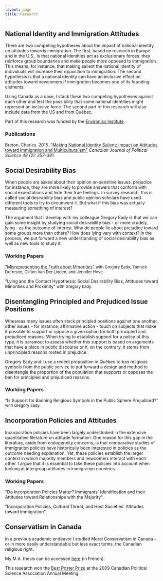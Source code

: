 ```yaml
---
layout: page
title: Research
---
```


<h2>National Identity and Immigration Attitudes</h2>

There are two competing hypotheses about the impact of national identity on attitudes towards immigration. The first, based on research in Europe and in the U.S., is that national identities act as exclusionary forces: they reinforce group boundaries and make people more opposed to immigration. This means, for instance, that making salient the national identity of individuals will increase their opposition to immigration. The second hypothesis is that a national identity can have an inclusive effect on attitudes toward newcomers if immigration becomes one of its founding elements.

Using Canada as a case, I stack these two competing hypotheses against each other and test the possibility that some national identities might represent an inclusive force. The second part of this research will also include data from the US and from Québec. 

Part of this research was funded by the <a href="http://www.environicsinstitute.org/" class="external">Environics Institute</a>.

<h3>Publications</h3>

Breton, Charles. 2015. <a href="http://journals.cambridge.org/action/displayAbstract?fromPage=online&aid=9931998&fulltextType=RA&fileId=S0008423915000268" class="external">
"Making National Identity Salient: Impact on Attitudes toward Immigration and Multiculturalism"</a> 
*Canadian Journal of Political Science 48 (2): 357-381.*


<h2>Social Desirability Bias</h2>

When people are asked about their opinion on sensitive issues, prejudice for instance, they are more likely to provide answers that conform with social expectations and hide their true feelings. In survey research, this is called social desirability bias and public opinion scholars have used different tools to try to circumvent it. But what if this bias was actually measuring something of interest?

The argument that I develop with my colleague Gregory Eady is that we can gain some insight by studying social desirability bias - or more crudely, lying - as the outcome of interest. Why do people lie about prejudice toward some groups more than others? How does lying vary with context? In the process, we put forward a new understanding of social desirability bias as well as new tools to study it.

<h3>Working Papers</h3>

<a href="{{ site.baseurl }}/assets/Breton et al. 2015 - Misrepresenting the truth.pdf" class="external"> 
"Misrepresenting the Truth about Minorities"</a><font size="2"> 
with Gregory Eady, Yannick Dufresne, Clifton Van Der Linden, and Jennifer Hove.</font>

"Lying and the Contact Hypothesis: Social Desirability Bias, Attitudes toward Minorities and Proximity"<font size="2"> 
with Gregory Eady.</font>

<h2>Disentangling Principled and Prejudiced Issue Positions</h2>

Wheareas many issues often stack principled positions against one another, other issues  - for instance, affirmative action - touch on subjects that make it possible to support or oppose a given option for both principled and prejudiced reasons. When trying to establish support for a policy of this type, it is paramout to assess whether this support is based on arguments that have a place in public discourse or if, on the contrary, it stems from unprincipled reasons rooted in prejudice.

Gregory Eady and I use a recent proposition in Québec to ban religious symbols from the public service to put forward a design and method to disentangle the proportion of the population that supports or opposes the ban for principled and prejudiced reasons.    

<h3>Working Papers</h3>

"Is Support for Banning Religious Symbols in the Public Sphere Prejudiced?" <font size="2"> with Gregory Eady.</font>   

<h2>Incorporation Policies and Attitudes</h2>

Incorporation policies have been largely understudied in the extensive quantitative literature on attitude formation. One reason for this gap in the literature, aside from endogeneity concerns, is that comparative studies of immigration policies have historically been interested in policies as the outcome needing explanation. Yet, these policies establish the larger context in which majority members and newcomers interact with each other. I argue that it is essential to take these policies into account when looking at intergroup attitudes in immigration countries. 

<h3>Working Papers</h3>

"Do Incorporation Policies Matter? Immigrants' Identification and their Attitudes toward Relationships with the Majority".


"Incorporation Policies, Cultural Threat, and Host Societies' Attitudes toward Immigration".
   
<h2>Conservatism in Canada</h2>

In a previous academic endeavor I studied Moral Conservatism in Canada – or in more easily understandable but less 
exact terms, the Canadian religious right.

My M.A. thesis can be accessed <a href="https://papyrus.bib.umontreal.ca/xmlui/bitstream/handle/1866/7472/Breton_Charles_2008_memoire.pdf" class="external">here</a>  (in French).

This research won the 
<a href="{{ site.baseurl }}/assets/CPSA2009-Poster-Breton.pdf" class="external">Best Poster Prize</a> 
at the 2009 Canadian Political Science Association Annual Meeting.
